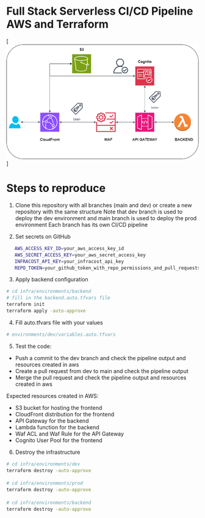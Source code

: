 # Full Stack Serverless CI/CD Pipeline AWS and Terraform

[![Terraform](diagram.drawio.png)]

# Steps to reproduce

1. Clone this repository with all branches (main and dev) or create a new repository with the same structure
   Note that dev branch is used to deploy the dev environment and main branch is used to deploy the prod environment
   Each branch has its own CI/CD pipeline

2. Set secrets on GitHub

```bash
   AWS_ACCESS_KEY_ID=your_aws_access_key_id
   AWS_SECRET_ACCESS_KEY=your_aws_secret_access_key
   INFRACOST_API_KEY=your_infracost_api_key
   REPO_TOKEN=your_github_token_with_repo_permissions_and_pull_requests_comments
```

3. Apply backend configuration

```bash
# cd infra/environments/backend
# fill in the backend.auto.tfvars file
terraform init
terraform apply -auto-approve
```

4. Fill auto.tfvars file with your values

```bash
# environments/dev/variables.auto.tfvars
```

5. Test the code:

- Push a commit to the dev branch and check the pipeline output and resources created in aws
- Create a pull request from dev to main and check the pipeline output
- Merge the pull request and check the pipeline output and resources created in aws

Expected resources created in AWS:
- S3 bucket for hosting the frontend
- CloudFront distribution for the frontend
- API Gateway for the backend
- Lambda function for the backend
- Waf ACL and Waf Rule for the API Gateway
- Cognito User Pool for the frontend

6. Destroy the infrastructure

```bash
# cd infra/environments/dev
terraform destroy -auto-approve

# cd infra/environments/prod
terraform destroy -auto-approve

# cd infra/environments/backend
terraform destroy -auto-approve
```
